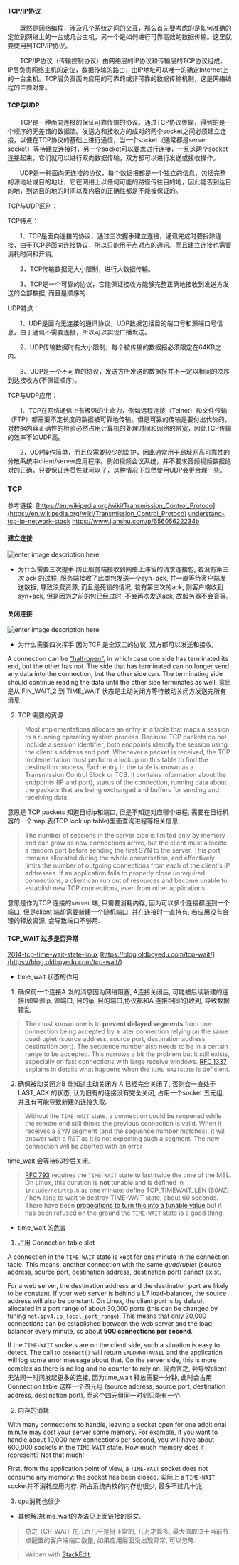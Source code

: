 #### TCP/IP协议
　　既然是网络编程，涉及几个系统之间的交互，那么首先要考虑的是如何准确的定位到网络上的一台或几台主机，另一个是如何进行可靠高效的数据传输。这里就要使用到TCP/IP协议。

　　TCP/IP协议（传输控制协议）由网络层的IP协议和传输层的TCP协议组成。IP层负责网络主机的定位，数据传输的路由，由IP地址可以唯一的确定Internet上的一台主机。TCP层负责面向应用的可靠的或非可靠的数据传输机制，这是网络编程的主要对象。

#### TCP与UDP
　　TCP是一种面向连接的保证可靠传输的协议。通过TCP协议传输，得到的是一个顺序的无差错的数据流。发送方和接收方的成对的两个socket之间必须建立连接，以便在TCP协议的基础上进行通信，当一个socket（通常都是server socket）等待建立连接时，另一个socket可以要求进行连接，一旦这两个socket连接起来，它们就可以进行双向数据传输，双方都可以进行发送或接收操作。

　　UDP是一种面向无连接的协议，每个数据报都是一个独立的信息，包括完整的源地址或目的地址，它在网络上以任何可能的路径传往目的地，因此能否到达目的地，到达目的地的时间以及内容的正确性都是不能被保证的。

TCP与UDP区别：

TCP特点：

　　1、TCP是面向连接的协议，通过三次握手建立连接，通讯完成时要拆除连接，由于TCP是面向连接协议，所以只能用于点对点的通讯。而且建立连接也需要消耗时间和开销。

　　2、TCP传输数据无大小限制，进行大数据传输。

　　3、TCP是一个可靠的协议，它能保证接收方能够完整正确地接收到发送方发送的全部数据, 而且是顺序的.

UDP特点：

　　1、UDP是面向无连接的通讯协议，UDP数据包括目的端口号和源端口号信息，由于通讯不需要连接，所以可以实现广播发送。

　　2、UDP传输数据时有大小限制，每个被传输的数据报必须限定在64KB之内。

　　3、UDP是一个不可靠的协议，发送方所发送的数据报并不一定以相同的次序到达接收方(不保证顺序)。

TCP与UDP应用：

　　1、TCP在网络通信上有极强的生命力，例如远程连接（Telnet）和文件传输（FTP）都需要不定长度的数据被可靠地传输。但是可靠的传输是要付出代价的，对数据内容正确性的检验必然占用计算机的处理时间和网络的带宽，因此TCP传输的效率不如UDP高。

　　2，UDP操作简单，而且仅需要较少的监护，因此通常用于局域网高可靠性的分散系统中client/server应用程序。例如视频会议系统，并不要求音频视频数据绝对的正确，只要保证连贯性就可以了，这种情况下显然使用UDP会更合理一些。


### TCP 
参考链接: 
 [https://en.wikipedia.org/wiki/Transmission_Control_Protoco](https://en.wikipedia.org/wiki/Transmission_Control_Protoco)
 [understand-tcp-ip-network-stack](https://cizixs.com/2017/07/27/understand-tcp-ip-network-stack/)
 https://www.jianshu.com/p/65605622234b

#### 建立连接

![enter image description here](https://drive.google.com/uc?id=1oroW4PjFfuKpe0BGhCTr1WlVMjvYbk3g) 

* 为什么需要三次握手
防止服务端接收到网络上滞留的请求连接包, 若没有第三次 ack 的过程, 服务端接收了此类包发送一个syn+ack, 并一直等待客户端发送数据, 导致浪费资源, 而且是死锁的情况, 若有第三次的ack, 则客户端收到syn+ack, 但是因为之前的包已经过时, 不会再次发送ack, 故服务器不会盲等.

#### 关闭连接

![enter image description here](https://drive.google.com/uc?id=1Uqsp8zQ1CHq2bwsThdbCDFo38K_23koR)

* 为什么需要四次挥手
因为TCP 是全双工的协议, 双方都可以发送和接收, 

 A connection can be ["half-open"](https://en.wikipedia.org/wiki/TCP_half-open "TCP half-open"), in which case one side has terminated its end, but the other has not. The side that has terminated can no longer send any data into the connection, but the other side can. The terminating side should continue reading the data until the other side terminates as well.
意思是从 FIN_WAIT_2 到 TIME_WAIT 状态是主动关闭方等待被动关闭方发送完所有消息







2. TCP 需要的资源

> Most implementations allocate an entry in a table that maps a session to a running operating system process. Because TCP packets do not include a session identifier, both endpoints identify the session using the client's address and port. Whenever a packet is received, the TCP implementation must perform a lookup on this table to find the destination process. Each entry in the table is known as a Transmission Control Block or TCB. It contains information about the endpoints (IP and port), status of the connection, running data about the packets that are being exchanged and buffers for sending and receiving data.

意思是 TCP packets 知道目标ip和端口, 但是不知道对应哪个进程, 需要在目标机器的一个map 表(TCP look up table)里面查询进程等相关信息.


> The number of sessions in the server side is limited only by memory and can grow as new connections arrive, but the client must allocate a random port before sending the first SYN to the server. This port remains allocated during the whole conversation, and effectively limits the number of outgoing connections from each of the client's IP addresses. If an application fails to properly close unrequired connections, a client can run out of resources and become unable to establish new TCP connections, even from other applications.

意思是作为TCP 连接的server 端, 只需要消耗内存, 因为可以多个连接都连到一个端口, 但是client 端却需要新建一个随机端口, 并在连接时一直持有, 若应用没有合理的释放资源, 会导致端口不够用.

#### TCP_WAIT 过多是否异常
[2014-tcp-time-wait-state-linux](https://vincent.bernat.ch/en/blog/2014-tcp-time-wait-state-linux)
[https://blog.oldboyedu.com/tcp-wait/](https://blog.oldboyedu.com/tcp-wait/)
* time_wait 状态的作用

1. 确保前一个连接A 发的消息因为网络阻塞,  A连接关闭后, 可能被后续新建的连接(如果源ip, 源端口, 目的ip, 目的端口,协议都和A 连接相同的)收到, 导致数据错乱

> The most known one is to **prevent delayed segments** from one connection being accepted by a later connection relying on the same quadruplet (source address, source port, destination address, destination port). The sequence number also needs to be in a certain range to be accepted. This narrows a bit the problem but it still exists, especially on fast connections with large receive windows. [RFC 1337](https://tools.ietf.org/html/rfc1337 "RFC 1337: TIME-WAIT Assassination Hazards in TCP") explains in details what happens when the `TIME-WAIT`state is deficient.

2. 确保被动关闭方B 能知道主动关闭方 A 已经完全关闭了, 否则会一直处于LAST_ACK 的状态, 认为旧有的连接没有完全关闭, 占用一个socket 五元组, 并且有可能导致新建的连接失败.
> Without the `TIME-WAIT` state, a connection could be reopened while the remote end still thinks the previous connection is valid. When it receives a _SYN_ segment (and the sequence number matches), it will answer with a _RST_ as it is not expecting such a segment. The new connection will be aborted with an error

time_wait 会等待60秒后关闭.
> [RFC 793](https://tools.ietf.org/html/rfc793 "RFC 793: Transmission Control Protocol")  requires the  `TIME-WAIT`  state to last twice the time of the  MSL. On Linux, this duration is  **not**  tunable and is defined in  `include/net/tcp.h`  as one minute:
define TCP_TIMEWAIT_LEN (60*HZ) /* how long to wait to destroy TIME-WAIT
  state, about 60 seconds. There have been  [propositions to turn this into a tunable value](http://web.archive.org/web/2014/http://comments.gmane.org/gmane.linux.network/244411 "[RFC PATCH net-next] tcp: introduce tcp_tw_interval to specifiy the time of TIME-WAIT")  but it has been refused on the ground the  `TIME-WAIT`  state is a good thing.

* time_wait 的危害

1. 占用 Connection table slot

A connection in the  `TIME-WAIT`  state is kept for one minute in the connection table. This means, another connection with the same  _quadruplet_  (source address, source port, destination address, destination port) cannot exist.

For a web server, the destination address and the destination port are likely to be constant. If your web server is behind a L7 load-balancer, the source address will also be constant. On Linux, the client port is by default allocated in a port range of about 30,000 ports (this can be changed by tuning  `net.ipv4.ip_local_port_range`). This means that only 30,000 connections can be established between the web server and the load-balancer every minute, so about  **500 connections per second**.

If the  `TIME-WAIT`  sockets are on the client side, such a situation is easy to detect. The call to  `connect()`  will return  `EADDRNOTAVAIL`  and the application will log some error message about that. On the server side, this is more complex as there is no log and no counter to rely on. 
简而言之, 会导致client 无法同一时间发起更多的连接, 因为time_wait 释放需要一分钟, 此时会占用 Connection table 这样一个四元组 (source address, source port, destination address, destination port), 而这个四元组同一时刻只能有一个.

2. 内存的消耗

With many connections to handle, leaving a socket open for one additional minute may cost your server some memory. For example, if you want to handle about 10,000 new connections per second, you will have about 600,000 sockets in the  `TIME-WAIT`  state. How much memory does it represent? Not that much!

First, from the application point of view, a  `TIME-WAIT`  socket does not consume any memory: the socket has been closed.
实际上 a  `TIME-WAIT`  socket并不消耗应用内存. 所占系统内核的内存也很少, 最多不过几十兆.

3. cpu消耗也很少

* 其他解决time_wait的办法见上面链接的原文. 

> 总之 TCP_WAIT 在几百几千是挺正常的, 几万才算多, 最大值取决于当前节点配置的客户端端口数量,  如果应用层面没出现异常, 可以忽略.



> Written with [StackEdit](https://stackedit.io/).
<!--stackedit_data:
eyJoaXN0b3J5IjpbLTEwNDUxMjc0NDMsLTM5MTIwNzg1OV19
-->